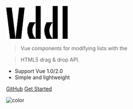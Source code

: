 <img src="_media/vddl.png" width="168" title="vddl"/>

> Vue components for modifying lists with the

> HTML5 drag & drop API.


- Support Vue 1.0/2.0
- Simple and lightweight

[GitHub](https://github.com/hejianxian/vddl)
[Get Started](#quick-start)

<!-- 背景色 -->
![color](#ffffff)
